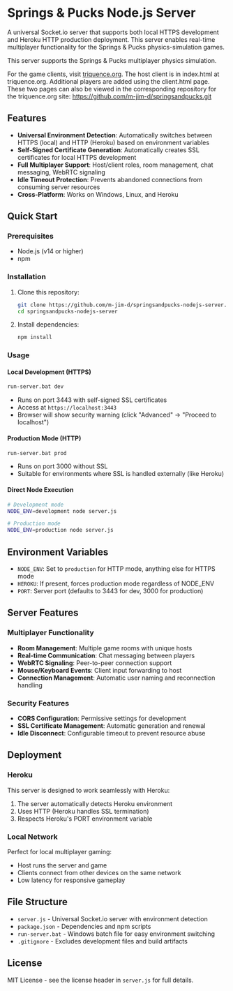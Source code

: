 # Springs & Pucks Node.js Server

A universal Socket.io server that supports both local HTTPS development and Heroku HTTP production deployment. This server enables real-time multiplayer functionality for the Springs & Pucks physics-simulation games.

This server supports the Springs & Pucks multiplayer physics simulation. 

For the game clients, visit [triquence.org](https://triquence.org). The host
client is in index.html at triquence.org. Additional players are added using the
client.html page. These two pages can also be viewed in the corresponding
repository for the triquence.org site:
https://github.com/m-jim-d/springsandpucks.git

## Features

- **Universal Environment Detection**: Automatically switches between HTTPS (local) and HTTP (Heroku) based on environment variables
- **Self-Signed Certificate Generation**: Automatically creates SSL certificates for local HTTPS development
- **Full Multiplayer Support**: Host/client roles, room management, chat messaging, WebRTC signaling
- **Idle Timeout Protection**: Prevents abandoned connections from consuming server resources
- **Cross-Platform**: Works on Windows, Linux, and Heroku

## Quick Start

### Prerequisites
- Node.js (v14 or higher)
- npm

### Installation

1. Clone this repository:
   ```bash
   git clone https://github.com/m-jim-d/springsandpucks-nodejs-server.git
   cd springsandpucks-nodejs-server
   ```

2. Install dependencies:
   ```bash
   npm install
   ```

### Usage

#### Local Development (HTTPS)
```bash
run-server.bat dev
```
- Runs on port 3443 with self-signed SSL certificates
- Access at `https://localhost:3443`
- Browser will show security warning (click "Advanced" → "Proceed to localhost")

#### Production Mode (HTTP)
```bash
run-server.bat prod
```
- Runs on port 3000 without SSL
- Suitable for environments where SSL is handled externally (like Heroku)

#### Direct Node Execution
```bash
# Development mode
NODE_ENV=development node server.js

# Production mode  
NODE_ENV=production node server.js
```

## Environment Variables

- `NODE_ENV`: Set to `production` for HTTP mode, anything else for HTTPS mode
- `HEROKU`: If present, forces production mode regardless of NODE_ENV
- `PORT`: Server port (defaults to 3443 for dev, 3000 for production)

## Server Features

### Multiplayer Functionality
- **Room Management**: Multiple game rooms with unique hosts
- **Real-time Communication**: Chat messaging between players
- **WebRTC Signaling**: Peer-to-peer connection support
- **Mouse/Keyboard Events**: Client input forwarding to host
- **Connection Management**: Automatic user naming and reconnection handling

### Security Features
- **CORS Configuration**: Permissive settings for development
- **SSL Certificate Management**: Automatic generation and renewal
- **Idle Disconnect**: Configurable timeout to prevent resource abuse

## Deployment

### Heroku
This server is designed to work seamlessly with Heroku:

1. The server automatically detects Heroku environment
2. Uses HTTP (Heroku handles SSL termination)
3. Respects Heroku's PORT environment variable

### Local Network
Perfect for local multiplayer gaming:
- Host runs the server and game
- Clients connect from other devices on the same network
- Low latency for responsive gameplay

## File Structure

- `server.js` - Universal Socket.io server with environment detection
- `package.json` - Dependencies and npm scripts
- `run-server.bat` - Windows batch file for easy environment switching
- `.gitignore` - Excludes development files and build artifacts

## License

MIT License - see the license header in `server.js` for full details.

